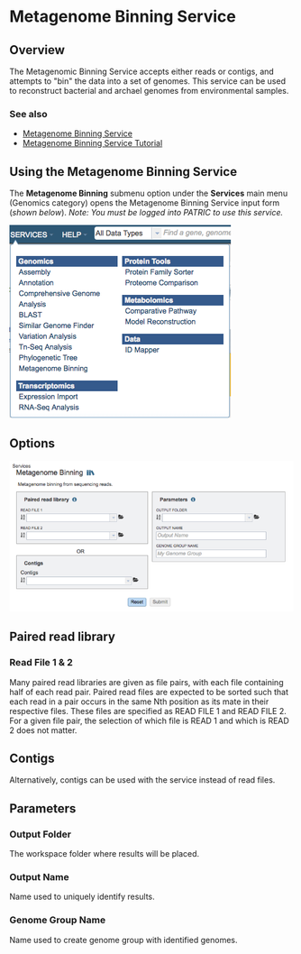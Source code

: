 # Metagenome Binning Service

## Overview
The Metagenomic Binning Service accepts either reads or contigs, and attempts to "bin" the data into a set of genomes. This service can be used to reconstruct bacterial and archael genomes from environmental samples.

### See also
* [Metagenome Binning Service](https://patricbrc.org/app/MetagenomeBinning)
* [Metagenome Binning Service Tutorial](https://docs.patricbrc.org//tutorial/metagenomic_binning/metagenomic_binning.html)

## Using the Metagenome Binning Service
The **Metagenome Binning** submenu option under the **Services** main menu (Genomics category) opens the Metagenome Binning Service input form (*shown below*). *Note: You must be logged into PATRIC to use this service.*

![Metagenome Binning Menu](../images/services_menu.png)

## Options
![Metagenome Binning Input Form](../images/metagenome_binning_input_form.png) 

## Paired read library

### Read File 1 & 2
Many paired read libraries are given as file pairs, with each file containing half of each read pair. Paired read files are expected to be sorted such that each read in a pair occurs in the same Nth position as its mate in their respective files. These files are specified as READ FILE 1 and READ FILE 2. For a given file pair, the selection of which file is READ 1 and which is READ 2 does not matter.

## Contigs
Alternatively, contigs can be used with the service instead of read files.

## Parameters

### Output Folder
The workspace folder where results will be placed.

### Output Name
Name used to uniquely identify results.

### Genome Group Name
Name used to create genome group with identified genomes.
